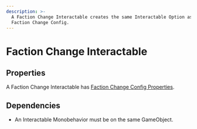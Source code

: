 ```yaml
---
description: >-
  A Faction Change Interactable creates the same Interactable Option as a
  Faction Change Config.
---
```


# Faction Change Interactable

## Properties

A Faction Change Interactable has [Faction Change Config Properties](../../scriptable-objects/interactable-option-configurations/faction-change-config.md#properties).

## Dependencies

* An Interactable Monobehavior must be on the same GameObject.
